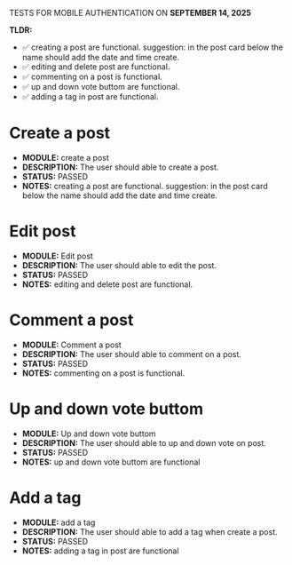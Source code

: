 TESTS FOR MOBILE AUTHENTICATION ON **SEPTEMBER 14, 2025**

**TLDR:**

- ✅ creating a post are functional. suggestion: in the post card below the name should add the date and time create.
- ✅ editing and delete post are functional.
- ✅ commenting on a post is functional.
- ✅ up and down vote buttom are functional.
- ✅ adding a tag in post are functional.

# Create a post

- **MODULE:** create a post
- **DESCRIPTION:** The user should able to create a post.
- **STATUS:** PASSED
- **NOTES:** creating a post are functional. suggestion: in the post card below the name should add the date and time create.

# Edit post

- **MODULE:** Edit post
- **DESCRIPTION:** The user should able to edit the post.
- **STATUS:** PASSED
- **NOTES:** editing and delete post are functional.

# Comment a post

- **MODULE:** Comment a post
- **DESCRIPTION:** The user should able to comment on a post.
- **STATUS:** PASSED
- **NOTES:** commenting on a post is functional.

# Up and down vote buttom

- **MODULE:** Up and down vote buttom
- **DESCRIPTION:** The user should able to up and down vote on post.
- **STATUS:** PASSED
- **NOTES:** up and down vote buttom are functional

# Add a tag

- **MODULE:** add a tag
- **DESCRIPTION:** The user should able to add a tag when create a post.
- **STATUS:** PASSED
- **NOTES:** adding a tag in post are functional
